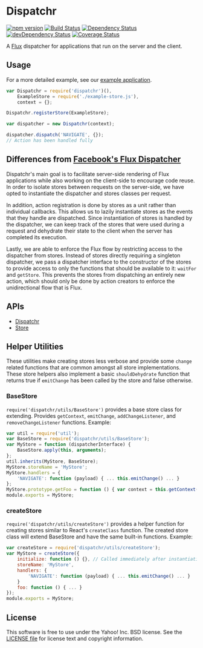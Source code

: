 # Dispatchr 

[![npm version](https://badge.fury.io/js/dispatchr.svg)](http://badge.fury.io/js/dispatchr)
[![Build Status](https://travis-ci.org/yahoo/dispatchr.svg?branch=master)](https://travis-ci.org/yahoo/dispatchr)
[![Dependency Status](https://david-dm.org/yahoo/dispatchr.svg)](https://david-dm.org/yahoo/dispatchr)
[![devDependency Status](https://david-dm.org/yahoo/dispatchr/dev-status.svg)](https://david-dm.org/yahoo/dispatchr#info=devDependencies)
[![Coverage Status](https://coveralls.io/repos/yahoo/dispatchr/badge.png?branch=master)](https://coveralls.io/r/yahoo/dispatchr?branch=master)

A [Flux](http://facebook.github.io/react/docs/flux-overview.html) dispatcher for applications that run on the server and the client.

## Usage

For a more detailed example, see our [example application](https://github.com/yahoo/flux-example).

```js
var Dispatchr = require('dispatchr')(),
    ExampleStore = require('./example-store.js'),
    context = {};

Dispatchr.registerStore(ExampleStore);

var dispatcher = new Dispatchr(context);

dispatcher.dispatch('NAVIGATE', {});
// Action has been handled fully
```

## Differences from [Facebook's Flux Dispatcher](https://github.com/facebook/flux/blob/master/src/Dispatcher.js)

Dispatchr's main goal is to facilitate server-side rendering of Flux applications while also working on the client-side to encourage code reuse. In order to isolate stores between requests on the server-side, we have opted to instantiate the dispatcher and stores classes per request.

In addition, action registration is done by stores as a unit rather than individual callbacks. This allows us to lazily instantiate stores as the events that they handle are dispatched. Since instantiation of stores is handled by the dispatcher, we can keep track of the stores that were used during a request and dehydrate their state to the client when the server has completed its execution.

Lastly, we are able to enforce the Flux flow by restricting access to the dispatcher from stores. Instead of stores directly requiring a singleton dispatcher, we pass a dispatcher interface to the constructor of the stores to provide access to only the functions that should be available to it: `waitFor` and `getStore`. This prevents the stores from dispatching an entirely new action, which should only be done by action creators to enforce the unidirectional flow that is Flux.


## APIs

- [Dispatchr](https://github.com/yahoo/dispatchr/blob/master/docs/dispatchr.md)
- [Store](https://github.com/yahoo/dispatchr/blob/master/docs/store.md)



## Helper Utilities

These utilities make creating stores less verbose and provide some `change` related functions that are common amongst all store implementations. These store helpers also implement a basic `shouldDehydrate` function that returns true if `emitChange` has been called by the store and false otherwise.

### BaseStore

`require('dispatchr/utils/BaseStore')` provides a base store class for extending. Provides `getContext`, `emitChange`, `addChangeListener`, and `removeChangeListener` functions. Example:

```js
var util = require('util');
var BaseStore = require('dispatchr/utils/BaseStore');
var MyStore = function (dispatcherInterface) {
    BaseStore.apply(this, arguments);
};
util.inherits(MyStore, BaseStore);
MyStore.storeName = 'MyStore';
MyStore.handlers = {
    'NAVIGATE': function (payload) { ... this.emitChange() ... }
};
MyStore.prototype.getFoo = function () { var context = this.getContext(), ... }
module.exports = MyStore;
```


### createStore

`require('dispatchr/utils/createStore')` provides a helper function for creating stores similar to React's `createClass` function. The created store class will extend BaseStore and have the same built-in functions. Example:

```js
var createStore = require('dispatchr/utils/createStore');
var MyStore = createStore({
    initialize: function () {}, // Called immediately after instantiation
    storeName: 'MyStore',
    handlers: {
        'NAVIGATE': function (payload) { ... this.emitChange() ... }
    }
    foo: function () { ... }
});
module.exports = MyStore;
```
[//]: # (API_STOP)

## License

This software is free to use under the Yahoo! Inc. BSD license.
See the [LICENSE file][] for license text and copyright information.

[LICENSE file]: https://github.com/yahoo/dispatchr/blob/master/LICENSE.md
